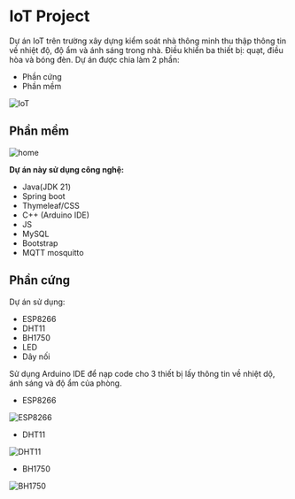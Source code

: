 # IoT Project
Dự án IoT trên trường xây dựng kiểm soát nhà thông minh thu thập thông tin về nhiệt độ, độ ẩm và ánh sáng trong nhà. Điều khiển ba thiết bị: quạt, điều hòa và bóng đèn. Dự án được chia làm 2 phần:
- Phần cứng
- Phần mềm
  
![IoT](https://i.imgur.com/xsoRQnb.jpg)


## Phần mềm
![home](https://i.imgur.com/c93NCOI.png)

**Dự án này sử dụng công nghệ:**
- Java(JDK 21)
- Spring boot
- Thymeleaf/CSS
- C++ (Arduino IDE)
- JS
- MySQL
- Bootstrap
- MQTT mosquitto




## Phần cứng
Dự án sử dụng:
- ESP8266
- DHT11
- BH1750 
- LED 
- Dây nối

 Sử dụng Arduino IDE để nạp code cho 3 thiết bị lấy thông tin về nhiệt dộ, ánh sáng và độ ẩm của phòng.
- ESP8266
  
 ![ESP8266](https://i.imgur.com/dfNIDLR.jpg)

 - DHT11
   
 ![DHT11](https://i.imgur.com/0BTInuZ.jpg)

 - BH1750
   
 ![BH1750](https://i.imgur.com/LJMSY37b.jpg)
